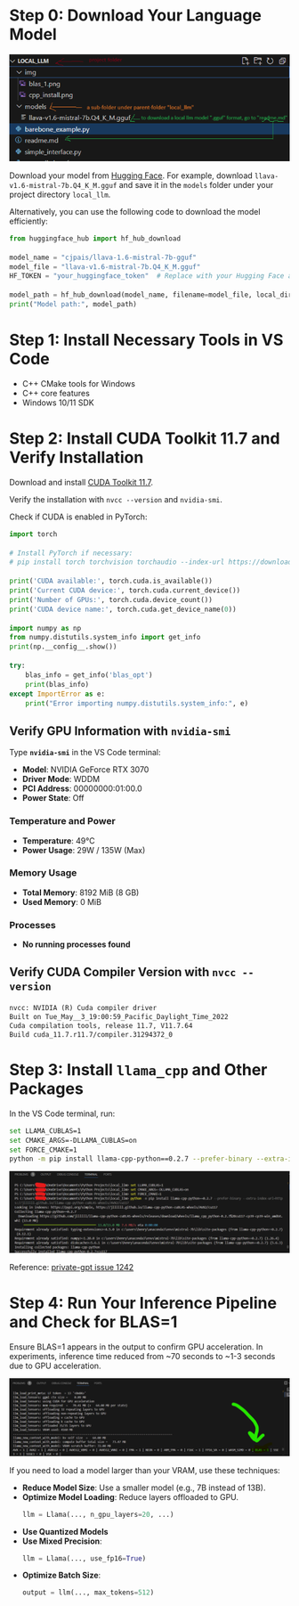 
# Step 0: Download Your Language Model

![Project structure](img/project_folder_structure.png)

Download your model from [Hugging Face](https://huggingface.co/cjpais/llava-1.6-mistral-7b-gguf/tree/main). For example, download `llava-v1.6-mistral-7b.Q4_K_M.gguf` and save it in the `models` folder under your project directory `local_llm`.

Alternatively, you can use the following code to download the model efficiently:

```python
from huggingface_hub import hf_hub_download

model_name = "cjpais/llava-1.6-mistral-7b-gguf"
model_file = "llava-v1.6-mistral-7b.Q4_K_M.gguf"
HF_TOKEN = "your_huggingface_token"  # Replace with your Hugging Face access token

model_path = hf_hub_download(model_name, filename=model_file, local_dir='models/', token=HF_TOKEN)
print("Model path:", model_path)
```

# Step 1: Install Necessary Tools in VS Code

- C++ CMake tools for Windows
- C++ core features
- Windows 10/11 SDK

# Step 2: Install CUDA Toolkit 11.7 and Verify Installation

Download and install [CUDA Toolkit 11.7](https://developer.nvidia.com/cuda-11-7-0-download-archive).

Verify the installation with `nvcc --version` and `nvidia-smi`.

Check if CUDA is enabled in PyTorch:

```python
import torch

# Install PyTorch if necessary:
# pip install torch torchvision torchaudio --index-url https://download.pytorch.org/whl/cu117

print('CUDA available:', torch.cuda.is_available())
print('Current CUDA device:', torch.cuda.current_device())
print('Number of GPUs:', torch.cuda.device_count())
print('CUDA device name:', torch.cuda.get_device_name(0))

import numpy as np
from numpy.distutils.system_info import get_info
print(np.__config__.show())

try:
    blas_info = get_info('blas_opt')
    print(blas_info)
except ImportError as e:
    print("Error importing numpy.distutils.system_info:", e)
```

## Verify GPU Information with `nvidia-smi`

Type **`nvidia-smi`** in the VS Code terminal:

- **Model**: NVIDIA GeForce RTX 3070
- **Driver Mode**: WDDM
- **PCI Address**: 00000000:01:00.0
- **Power State**: Off

### Temperature and Power
- **Temperature**: 49°C
- **Power Usage**: 29W / 135W (Max)

### Memory Usage
- **Total Memory**: 8192 MiB (8 GB)
- **Used Memory**: 0 MiB

### Processes
- **No running processes found**

## Verify CUDA Compiler Version with `nvcc --version`

```plaintext
nvcc: NVIDIA (R) Cuda compiler driver
Built on Tue_May__3_19:00:59_Pacific_Daylight_Time_2022
Cuda compilation tools, release 11.7, V11.7.64
Build cuda_11.7.r11.7/compiler.31294372_0
```

# Step 3: Install `llama_cpp` and Other Packages

In the VS Code terminal, run:

```bash
set LLAMA_CUBLAS=1
set CMAKE_ARGS=-DLLAMA_CUBLAS=on
set FORCE_CMAKE=1
python -m pip install llama-cpp-python==0.2.7 --prefer-binary --extra-index-url=https://jllllll.github.io/llama-cpp-python-cuBLAS-wheels/AVX2/cu117
```

![Installation picture](img/cpp_install.png)

Reference: [private-gpt issue 1242](https://github.com/zylon-ai/private-gpt/issues/1242)

# Step 4: Run Your Inference Pipeline and Check for BLAS=1

Ensure BLAS=1 appears in the output to confirm GPU acceleration. In experiments, inference time reduced from ~70 seconds to ~1-3 seconds due to GPU acceleration.

![Verify BLAS=1](img/blas_1.png)

If you need to load a model larger than your VRAM, use these techniques:

- **Reduce Model Size**: Use a smaller model (e.g., 7B instead of 13B).
- **Optimize Model Loading**: Reduce layers offloaded to GPU.
  ```python
  llm = Llama(..., n_gpu_layers=20, ...)
  ```
- **Use Quantized Models**
- **Use Mixed Precision**:
  ```python
  llm = Llama(..., use_fp16=True)
  ```
- **Optimize Batch Size**:
  ```python
  output = llm(..., max_tokens=512)
  ```

